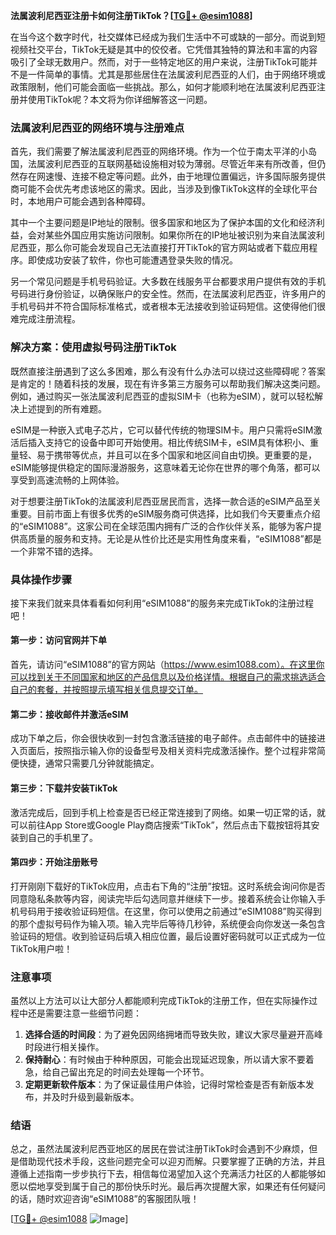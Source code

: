 **法属波利尼西亚注册卡如何注册TikTok？[[TG💪+ @esim1088](https://t.me/s/esim1088)]**

在当今这个数字时代，社交媒体已经成为我们生活中不可或缺的一部分。而说到短视频社交平台，TikTok无疑是其中的佼佼者。它凭借其独特的算法和丰富的内容吸引了全球无数用户。然而，对于一些特定地区的用户来说，注册TikTok可能并不是一件简单的事情。尤其是那些居住在法属波利尼西亚的人们，由于网络环境或政策限制，他们可能会面临一些挑战。那么，如何才能顺利地在法属波利尼西亚注册并使用TikTok呢？本文将为你详细解答这一问题。

### 法属波利尼西亚的网络环境与注册难点

首先，我们需要了解法属波利尼西亚的网络环境。作为一个位于南太平洋的小岛国，法属波利尼西亚的互联网基础设施相对较为薄弱。尽管近年来有所改善，但仍然存在网速慢、连接不稳定等问题。此外，由于地理位置偏远，许多国际服务提供商可能不会优先考虑该地区的需求。因此，当涉及到像TikTok这样的全球化平台时，本地用户可能会遇到各种障碍。

其中一个主要问题是IP地址的限制。很多国家和地区为了保护本国的文化和经济利益，会对某些外国应用实施访问限制。如果你所在的IP地址被识别为来自法属波利尼西亚，那么你可能会发现自己无法直接打开TikTok的官方网站或者下载应用程序。即使成功安装了软件，你也可能遭遇登录失败的情况。

另一个常见问题是手机号码验证。大多数在线服务平台都要求用户提供有效的手机号码进行身份验证，以确保账户的安全性。然而，在法属波利尼西亚，许多用户的手机号码并不符合国际标准格式，或者根本无法接收到验证码短信。这使得他们很难完成注册流程。

### 解决方案：使用虚拟号码注册TikTok

既然直接注册遇到了这么多困难，那么有没有什么办法可以绕过这些障碍呢？答案是肯定的！随着科技的发展，现在有许多第三方服务可以帮助我们解决这类问题。例如，通过购买一张法属波利尼西亚的虚拟SIM卡（也称为eSIM），就可以轻松解决上述提到的所有难题。

eSIM是一种嵌入式电子芯片，它可以替代传统的物理SIM卡。用户只需将eSIM激活后插入支持它的设备中即可开始使用。相比传统SIM卡，eSIM具有体积小、重量轻、易于携带等优点，并且可以在多个国家和地区间自由切换。更重要的是，eSIM能够提供稳定的国际漫游服务，这意味着无论你在世界的哪个角落，都可以享受到高速流畅的上网体验。

对于想要注册TikTok的法属波利尼西亚居民而言，选择一款合适的eSIM产品至关重要。目前市面上有很多优秀的eSIM服务商可供选择，比如我们今天要重点介绍的“eSIM1088”。这家公司在全球范围内拥有广泛的合作伙伴关系，能够为客户提供高质量的服务和支持。无论是从性价比还是实用性角度来看，“eSIM1088”都是一个非常不错的选择。

### 具体操作步骤

接下来我们就来具体看看如何利用“eSIM1088”的服务来完成TikTok的注册过程吧！

#### 第一步：访问官网并下单
首先，请访问“eSIM1088”的官方网站（https://www.esim1088.com）。在这里你可以找到关于不同国家和地区的产品信息以及价格详情。根据自己的需求挑选适合自己的套餐，并按照提示填写相关信息提交订单。

#### 第二步：接收邮件并激活eSIM
成功下单之后，你会很快收到一封包含激活链接的电子邮件。点击邮件中的链接进入页面后，按照指示输入你的设备型号及相关资料完成激活操作。整个过程非常简便快捷，通常只需要几分钟就能搞定。

#### 第三步：下载并安装TikTok
激活完成后，回到手机上检查是否已经正常连接到了网络。如果一切正常的话，就可以前往App Store或Google Play商店搜索“TikTok”，然后点击下载按钮将其安装到自己的手机里了。

#### 第四步：开始注册账号
打开刚刚下载好的TikTok应用，点击右下角的“注册”按钮。这时系统会询问你是否同意隐私条款等内容，阅读完毕后勾选同意并继续下一步。接着系统会让你输入手机号码用于接收验证码短信。在这里，你可以使用之前通过“eSIM1088”购买得到的那个虚拟号码作为输入项。输入完毕后等待几秒钟，系统便会向你发送一条包含验证码的短信。收到验证码后填入相应位置，最后设置好密码就可以正式成为一位TikTok用户啦！

### 注意事项

虽然以上方法可以让大部分人都能顺利完成TikTok的注册工作，但在实际操作过程中还是需要注意一些细节问题：

1. **选择合适的时间段**：为了避免因网络拥堵而导致失败，建议大家尽量避开高峰时段进行相关操作。
2. **保持耐心**：有时候由于种种原因，可能会出现延迟现象，所以请大家不要着急，给自己留出充足的时间去处理每一个环节。
3. **定期更新软件版本**：为了保证最佳用户体验，记得时常检查是否有新版本发布，并及时升级到最新版本。

### 结语

总之，虽然法属波利尼西亚地区的居民在尝试注册TikTok时会遇到不少麻烦，但是借助现代技术手段，这些问题完全可以迎刃而解。只要掌握了正确的方法，并且遵循上述指南一步步执行下去，相信每位渴望加入这个充满活力社区的人都能够如愿以偿地享受到属于自己的那份快乐时光。最后再次提醒大家，如果还有任何疑问的话，随时欢迎咨询“eSIM1088”的客服团队哦！

[[TG💪+ @esim1088](https://t.me/s/esim1088) ![Image](https://i.postimg.cc/4NQfJmqS/Snipaste-2025-05-13-00-14-12.png)]